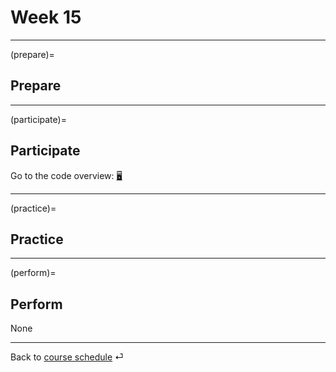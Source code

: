 # Week 15


---

(prepare)=
## Prepare



---



(participate)=
## Participate

Go to the code overview: [🖥](../docs/code-overview.md)


---


(practice)=
## Practice


---

(perform)=
## Perform

None

---

Back to [course schedule](../docs/course-schedule.md) ⏎
